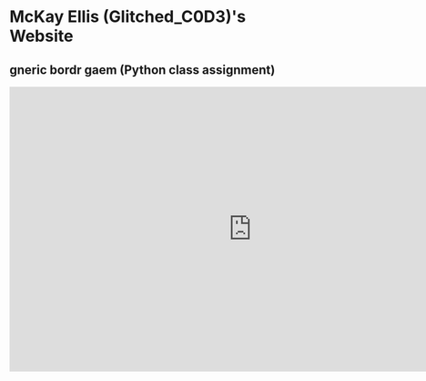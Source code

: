 # McKay Ellis (Glitched_C0D3)'s Website
## gneric bordr gaem (Python class assignment)
<iframe width="850" height="500" src="https://codehs.com/sandbox/mckayellis/gneric-bordr-gaem-1/embed/?display_mode=displayOnly&read_only=True&show_file_tree=False" frameborder="0" allowfullscreen class="video-iframe"></iframe>
